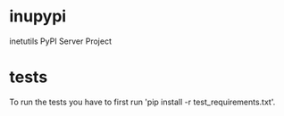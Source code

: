 inupypi
=======

inetutils PyPI Server Project


tests
=====

To run the tests you have to first run 'pip install -r test_requirements.txt'.
